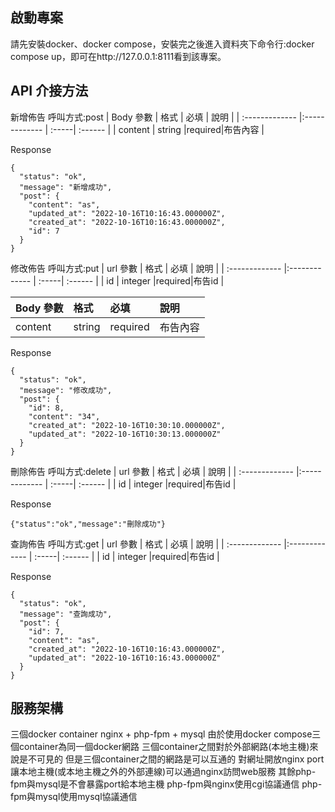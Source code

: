 ## 啟動專案

請先安裝docker、docker compose，安裝完之後進入資料夾下命令行:docker compose up，即可在http://127.0.0.1:8111看到該專案。

## API 介接方法
新增佈告
呼叫方式:post
| Body 參數      | 格式          | 必填  | 說明     |
| :------------- |:------------- | :-----| :------ |
| content        | string       |required|布告內容 |

Response
```
{
  "status": "ok",
  "message": "新增成功",
  "post": {
    "content": "as",
    "updated_at": "2022-10-16T10:16:43.000000Z",
    "created_at": "2022-10-16T10:16:43.000000Z",
    "id": 7
  }
}
```

修改佈告
呼叫方式:put
| url 參數      | 格式          | 必填  | 說明     |
| :------------- |:------------- | :-----| :------ |
| id        | integer       |required|布告id |

| Body 參數      | 格式          | 必填  | 說明     |
| :------------- |:------------- | :-----| :------ |
| content        | string       |required|布告內容 |

Response
```
{
  "status": "ok",
  "message": "修改成功",
  "post": {
    "id": 8,
    "content": "34",
    "created_at": "2022-10-16T10:30:10.000000Z",
    "updated_at": "2022-10-16T10:30:13.000000Z"
  }
}
```

刪除佈告
呼叫方式:delete
| url 參數      | 格式          | 必填  | 說明     |
| :------------- |:------------- | :-----| :------ |
| id        | integer       |required|布告id |

Response
```
{"status":"ok","message":"刪除成功"}
```

查詢佈告
呼叫方式:get
| url 參數      | 格式          | 必填  | 說明     |
| :------------- |:------------- | :-----| :------ |
| id        | integer       |required|布告id |

Response
```
{
  "status": "ok",
  "message": "查詢成功",
  "post": {
    "id": 7,
    "content": "as",
    "created_at": "2022-10-16T10:16:43.000000Z",
    "updated_at": "2022-10-16T10:16:43.000000Z"
  }
}
```

## 服務架構

三個docker container
nginx + php-fpm + mysql
由於使用docker compose三個container為同一個docker網路
三個container之間對於外部網路(本地主機)來說是不可見的
但是三個container之間的網路是可以互通的
對網址開放nginx port讓本地主機(或本地主機之外的外部連線)可以通過nginx訪問web服務
其餘php-fpm與mysql是不會暴露port給本地主機
php-fpm與nginx使用cgi協議通信
php-fpm與mysql使用mysql協議通信

